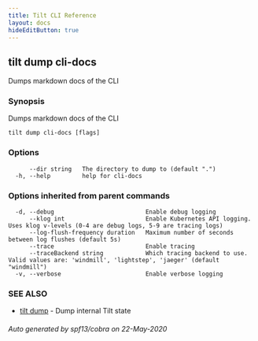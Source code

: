 ```yaml
---
title: Tilt CLI Reference
layout: docs
hideEditButton: true
---
```

## tilt dump cli-docs

Dumps markdown docs of the CLI

### Synopsis

Dumps markdown docs of the CLI

```
tilt dump cli-docs [flags]
```

### Options

```
      --dir string   The directory to dump to (default ".")
  -h, --help         help for cli-docs
```

### Options inherited from parent commands

```
  -d, --debug                          Enable debug logging
      --klog int                       Enable Kubernetes API logging. Uses klog v-levels (0-4 are debug logs, 5-9 are tracing logs)
      --log-flush-frequency duration   Maximum number of seconds between log flushes (default 5s)
      --trace                          Enable tracing
      --traceBackend string            Which tracing backend to use. Valid values are: 'windmill', 'lightstep', 'jaeger' (default "windmill")
  -v, --verbose                        Enable verbose logging
```

### SEE ALSO

* [tilt dump](tilt_dump.html)	 - Dump internal Tilt state

###### Auto generated by spf13/cobra on 22-May-2020
